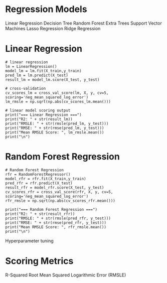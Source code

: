 # Regression Models

Linear Regression
Decision Tree
Random Forest
Extra Trees
Support Vector Machines
Lasso Regression
Ridge Regression

# Linear Regression


```
# linear regression
lm = LinearRegression()
model_lm = lm.fit(X_train,y_train)
pred_lm = lm.predict(X_test)
result_lm = model_lm.score(X_test, y_test)

# cross-validation
cv_scores_lm = cross_val_score(lm, X, y, cv=5, scoring='neg_mean_squared_log_error')
lm_rmsle = np.sqrt(np.abs(cv_scores_lm.mean()))

# linear model scoring output
print("=== Linear Regression ===")
print("R2: " + str(result_lm))
print("RMSLE: " + str(rmsle(pred_lm, y_test)))
print("RMSE: " + str(rmse(pred_lm, y_test)))
print("Mean RMSLE Score: ", lm_rmsle.mean())
print("\n")
```

# Random Forest Regression

```
# Random Forest Regression
rfr = RandomForestRegressor()
model_rfr = rfr.fit(X_train,y_train)
pred_rfr = rfr.predict(X_test)
result_rfr = model_rfr.score(X_test, y_test)
cv_scores_rfr = cross_val_score(rfr, X, y, cv=5, scoring='neg_mean_squared_log_error')
rfr_rmsle = np.sqrt(np.abs(cv_scores_rfr.mean()))

print("=== Random Forest Regression ===")
print("R2: " + str(result_rfr))
print("RMSLE: " + str(rmsle(pred_rfr, y_test)))
print("RMSE: " + str(rmse(pred_rfr, y_test)))
print("Mean RMSLE Score: ", rfr_rmsle.mean())
print("\n")
```

Hyperparameter tuning


# Scoring Metrics

R-Squared
Root Mean Squared Logarithmic Error (RMSLE)

